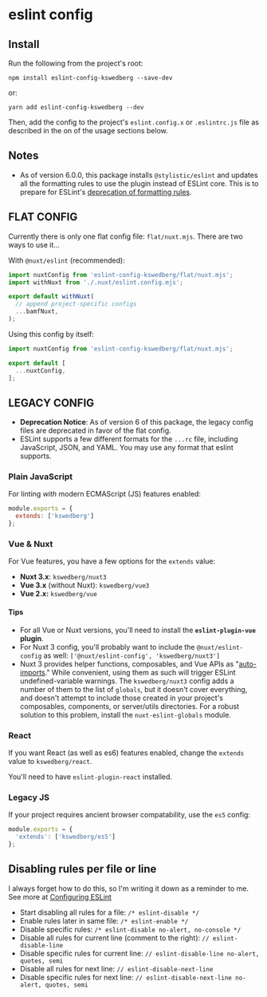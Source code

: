 # eslint config

## Install

Run the following from the project's root:

`npm install eslint-config-kswedberg --save-dev`

or:

`yarn add eslint-config-kswedberg --dev`

Then, add the config to the project's `eslint.config.x` or `.eslintrc.js` file as described in the on of the usage sections below.

## Notes

* As of version 6.0.0, this package installs `@stylistic/eslint` and updates all the formatting rules to use the plugin instead of ESLint core. This is to prepare for ESLint's [deprecation of formatting rules](https://eslint.org/blog/2023/10/deprecating-formatting-rules/).

## FLAT CONFIG

Currently there is only one flat config file: `flat/nuxt.mjs`. There are two ways to use it…

With `@nuxt/eslint` (recommended):

```js
import nuxtConfig from 'eslint-config-kswedberg/flat/nuxt.mjs';
import withNuxt from './.nuxt/eslint.config.mjs';

export default withNuxt(
  // append project-specific configs
  ...bamfNuxt,
);

```

Using this config by itself:

```js
import nuxtConfig from 'eslint-config-kswedberg/flat/nuxt.mjs';

export default [
  ...nuxtConfig,
];
```



## LEGACY CONFIG

* **Deprecation Notice**: As of version 6 of this package, the legacy config files are deprecated in favor of the flat config.
* ESLint supports a few different formats for the `...rc` file, including JavaScript, JSON, and YAML. You may use any format that eslint supports.

### Plain JavaScript

For linting _with_ modern ECMAScript (JS) features enabled:

```js
module.exports = {
  extends: ['kswedberg']
};
```

### Vue & Nuxt

For Vue features, you have a few options for the `extends` value:

* **Nuxt 3.x**: `kswedberg/nuxt3`
* **Vue 3.x** (without Nuxt): `kswedberg/vue3`
* **Vue 2.x:** `kswedberg/vue`

#### Tips

* For all Vue or Nuxt versions, you'll need to install the **`eslint-plugin-vue` plugin**.
* For Nuxt 3 config, you'll probably want to include the `@nuxt/eslint-config` as well: `['@nuxt/eslint-config', 'kswedberg/nuxt3']`
* Nuxt 3 provides helper functions, composables, and Vue APIs as "[auto-imports](https://nuxt.com/docs/guide/concepts/auto-imports)." While convenient, using them as such will trigger ESLint undefined-variable warnings. The `kswedberg/nuxt3` config adds a number of them to the list of `globals`, but it doesn't cover everything, and doesn't attempt to include those created in your project's composables, components, or server/utils directories. For a robust solution to this problem, install the `nuxt-eslint-globals` module.

### React

If you want React (as well as es6) features enabled, change the `extends` value to `kswedberg/react`.

You'll need to have `eslint-plugin-react` installed.

### Legacy JS

If your project requires ancient browser compatability, use the `es5` config:

```js
module.exports = {
  'extends': ['kswedberg/es5']
};
```

## Disabling rules per file or line

I always forget how to do this, so I'm writing it down as a reminder to me. See more at [Configuring ESLint](http://eslint.org/docs/user-guide/configuring)

* Start disabling all rules for a file: `/* eslint-disable */`
* Enable rules later in same file: `/* eslint-enable */`
* Disable specific rules: `/* eslint-disable no-alert, no-console */`
* Disable all rules for current line (comment to the right): `// eslint-disable-line`
* Disable specific rules for current line: `// eslint-disable-line no-alert, quotes, semi`
* Disable all rules for next line: `// eslint-disable-next-line`
* Disable specific rules for next line: `// eslint-disable-next-line no-alert, quotes, semi`
